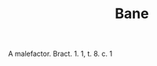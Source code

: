 ---
title: Bane
permalink: "/definitions/bane.html"
body: A malefactor. Bract. 1. 1, t. 8. c. 1
published_at: '2018-07-07'
layout: post
---